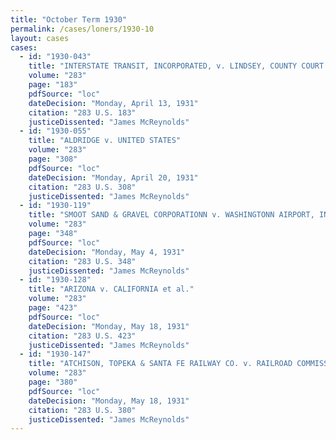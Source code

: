 ```yaml
---
title: "October Term 1930"
permalink: /cases/loners/1930-10
layout: cases
cases:
  - id: "1930-043"
    title: "INTERSTATE TRANSIT, INCORPORATED, v. LINDSEY, COUNTY COURT CLERK"
    volume: "283"
    page: "183"
    pdfSource: "loc"
    dateDecision: "Monday, April 13, 1931"
    citation: "283 U.S. 183"
    justiceDissented: "James McReynolds"
  - id: "1930-055"
    title: "ALDRIDGE v. UNITED STATES"
    volume: "283"
    page: "308"
    pdfSource: "loc"
    dateDecision: "Monday, April 20, 1931"
    citation: "283 U.S. 308"
    justiceDissented: "James McReynolds"
  - id: "1930-119"
    title: "SMOOT SAND & GRAVEL CORPORATIONN v. WASHINGTONN AIRPORT, INC."
    volume: "283"
    page: "348"
    pdfSource: "loc"
    dateDecision: "Monday, May 4, 1931"
    citation: "283 U.S. 348"
    justiceDissented: "James McReynolds"
  - id: "1930-128"
    title: "ARIZONA v. CALIFORNIA et al."
    volume: "283"
    page: "423"
    pdfSource: "loc"
    dateDecision: "Monday, May 18, 1931"
    citation: "283 U.S. 423"
    justiceDissented: "James McReynolds"
  - id: "1930-147"
    title: "ATCHISON, TOPEKA & SANTA FE RAILWAY CO. v. RAILROAD COMMISSION OF CALIFORNIA et al."
    volume: "283"
    page: "380"
    pdfSource: "loc"
    dateDecision: "Monday, May 18, 1931"
    citation: "283 U.S. 380"
    justiceDissented: "James McReynolds"
---
```

